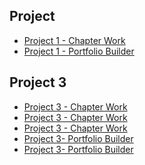 <h2>Project </h2>
<ul>
<li><a href="project/tournamenticons.ai">Project 1 - Chapter Work</a></li>
<li><a href="project/icons1.ai">Project 1 - Portfolio Builder</a></li>
</ul>

<h2>Project 3</h2>
<ul>
<li><a href="project/zooicons.ai">Project 3 - Chapter Work</a></li>
<li><a href="project/cincinnatiZoo.ai">Project 3 - Chapter Work</a></li>
<li><a href="project/invitation.ai">Project 3 - Chapter Work</a></li>
<li><a href="project/cafe-logo.ai">Project 3- Portfolio Builder</a></li>
<li><a href="project/stationary.ai">Project 3- Portfolio Builder</a></li>

</ul>
